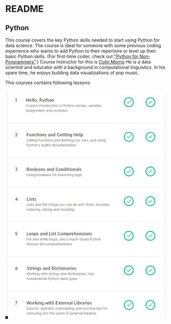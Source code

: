 # README

## Python

This course covers the key Python skills needed to start using Python for data science.
The course is ideal for someone with some previous coding experience who wants to add Python
to their repertoire or level up their basic Python skills. (For first-time coder, check out
["Python for Non-Programmers"](https://wiki.python.org/moin/BeginnersGuide/NonProgrammers).)
Course Instructor for this is [Colin Morris](https://www.kaggle.com/colinmorris)
He is a data scientist and educator with a background in computational linguistics.
In his spare time, he enjoys building data visualizations of pop music.

This courses contains following lessons:

![](https://github.com/Bluelord/Kaggle_Courses/blob/3b41a31785b1479cad6edf83a784b5d7160d243c/Images/01_Python.JPG)
